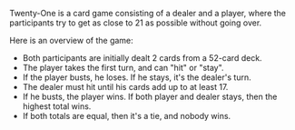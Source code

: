 Twenty-One is a card game consisting of a dealer and a player, where the participants
try to get as close to 21 as possible without going over.

Here is an overview of the game:
  - Both participants are initially dealt 2 cards from a 52-card deck.
  - The player takes the first turn, and can "hit" or "stay".
  - If the player busts, he loses. If he stays, it's the dealer's turn.
  - The dealer must hit until his cards add up to at least 17.
  - If he busts, the player wins. If both player and dealer stays, then the highest total wins.
  - If both totals are equal, then it's a tie, and nobody wins.
